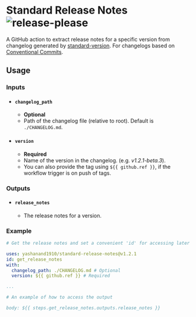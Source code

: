# Standard Release Notes ![release-please](https://github.com/yashanand1910/standard-release-notes/workflows/release-please/badge.svg)

A GitHub action to extract release notes for a specific version from changelog generated by [standard-version](https://github.com/conventional-changelog/standard-version). For changelogs based on [Conventional Commits](https://www.conventionalcommits.org/).

## Usage

### Inputs

- #### `changelog_path`
    - **Optional**
    - Path of the changelog file (relative to root). Default is `./CHANGELOG.md`.

- #### `version`
    - **Required**
    - Name of the version in the changelog. (e.g. *v1.2.1-beta.3*).
    - You can also provide the tag using `${{ github.ref }}`, if the workflow trigger is on push of tags.

### Outputs

- #### `release_notes`
    - The release notes for a version.

### Example

```yaml
# Get the release notes and set a convenient 'id' for accessing later

uses: yashanand1910/standard-release-notes@v1.2.1
id: get_release_notes
with:
  changelog_path: ./CHANGELOG.md # Optional
  version: ${{ github.ref }} # Required

...

# An example of how to access the output

body: ${{ steps.get_release_notes.outputs.release_notes }}

```
